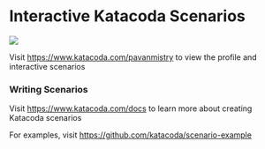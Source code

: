 # Interactive Katacoda Scenarios

[![](http://shields.katacoda.com/katacoda/pavanmistry/count.svg)](https://www.katacoda.com/pavanmistry "Get your profile on Katacoda.com")

Visit https://www.katacoda.com/pavanmistry to view the profile and interactive scenarios

### Writing Scenarios
Visit https://www.katacoda.com/docs to learn more about creating Katacoda scenarios

For examples, visit https://github.com/katacoda/scenario-example
